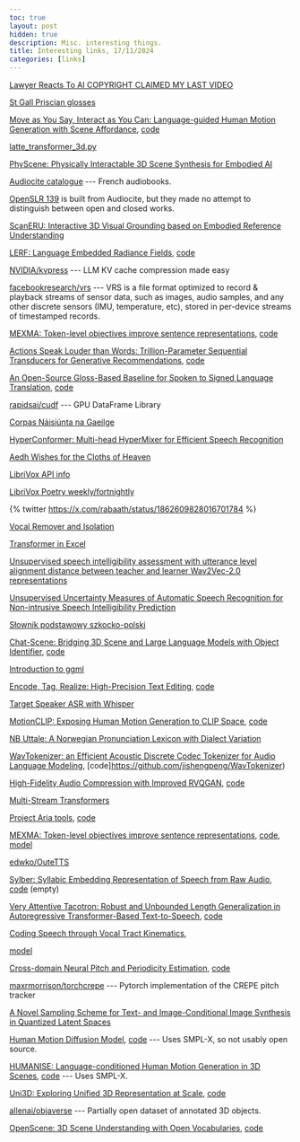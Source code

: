 ```yaml
---
toc: true
layout: post
hidden: true
description: Misc. interesting things.
title: Interesting links, 17/11/2024
categories: [links]
---
```


[Lawyer Reacts To AI COPYRIGHT CLAIMED MY LAST VIDEO](https://www.youtube.com/watch?v=1VXLRTjk9Jk)

[St Gall Priscian glosses](https://github.com/padraicmoran/stgallpriscian)

[Move as You Say, Interact as You Can: Language-guided Human Motion Generation with Scene Affordance](https://arxiv.org/abs/2403.18036),
[code](https://github.com/afford-motion/afford-motion)

[latte_transformer_3d.py](https://github.com/huggingface/diffusers/blob/main/src/diffusers/models/transformers/latte_transformer_3d.py)

[PhyScene: Physically Interactable 3D Scene Synthesis for Embodied AI](https://arxiv.org/abs/2404.09465.pdf)

[Audiocite catalogue](https://www.audiocite.net/catalogue.html) --- French audiobooks.

[OpenSLR 139](https://www.openslr.org/139/) is built from Audiocite, but they made no attempt to distinguish between open and closed works.

[ScanERU: Interactive 3D Visual Grounding based on Embodied Reference Understanding](https://arxiv.org/abs/2303.13186)

[LERF: Language Embedded Radiance Fields](https://arxiv.org/abs/2303.09553),
[code](https://github.com/kerrj/lerf)

[NVIDIA/kvpress](https://github.com/NVIDIA/kvpress) --- LLM KV cache compression made easy

[facebookresearch/vrs](https://github.com/facebookresearch/vrs) --- VRS is a file format optimized to record & playback streams of sensor data, such as images, audio samples, and any other discrete sensors (IMU, temperature, etc), stored in per-device streams of timestamped records.

[MEXMA: Token-level objectives improve sentence representations](https://arxiv.org/abs/2409.12737),
[code](https://github.com/facebookresearch/mexma)

[Actions Speak Louder than Words: Trillion-Parameter Sequential Transducers for Generative Recommendations](https://arxiv.org/abs/2402.17152),
[code](https://github.com/facebookresearch/generative-recommenders)

[An Open-Source Gloss-Based Baseline for Spoken to Signed Language Translation](https://arxiv.org/abs/2305.17714),
[code](https://github.com/sign-language-processing/spoken-to-signed-translation)

[rapidsai/cudf](https://github.com/rapidsai/cudf) --- GPU DataFrame Library

[Corpas Náisiúnta na Gaeilge](https://www.corpas.ie/ga/cng/)

[HyperConformer: Multi-head HyperMixer for Efficient Speech Recognition](https://arxiv.org/abs/2305.18281)

[Aedh Wishes for the Cloths of Heaven](https://librivox.org/aedh-wishes-for-the-cloths-of-heaven-by-william-butler-yeats/)

[LibriVox API info](https://librivox.org/api/info)

[LibriVox Poetry weekly/fortnightly](https://librivox.org/search?primary_key=71&search_category=genre&search_page=1&search_form=get_results&search_order=alpha)

{% twitter https://x.com/rabaath/status/1862609828016701784 %}

[Vocal Remover and Isolation](https://vocalremover.org/)

[Transformer in Excel](https://aibyhand.substack.com/p/full-stack-transformer)

[Unsupervised speech intelligibility assessment with utterance level alignment distance between teacher and learner Wav2Vec-2.0 representations](https://arxiv.org/abs/2306.08845)

[Unsupervised Uncertainty Measures of Automatic Speech Recognition for Non-intrusive Speech Intelligibility Prediction](https://www.isca-archive.org/interspeech_2022/tu22b_interspeech.html)

[Słownik podstawowy szkocko-polski](https://dictionary.scot/scots-polish/dictionary-sp/)

[Chat-Scene: Bridging 3D Scene and Large Language Models with Object Identifier](https://arxiv.org/abs/2312.08168),
[code](https://github.com/ZzZZCHS/Chat-Scene)

[Introduction to ggml](https://huggingface.co/blog/introduction-to-ggml)

[Encode, Tag, Realize: High-Precision Text Editing](https://arxiv.org/abs/1909.01187),
[code](https://github.com/google-research/lasertagger)

[Target Speaker ASR with Whisper](https://arxiv.org/abs/2409.09543)
<!-- https://github.com/BUTSpeechFIT/TS-ASR-Whisper -->

[MotionCLIP: Exposing Human Motion Generation to CLIP Space](https://arxiv.org/abs/2203.08063),
[code](https://github.com/GuyTevet/MotionCLIP)

[NB Uttale: A Norwegian Pronunciation Lexicon with Dialect Variation](https://aclanthology.org/2024.lrec-main.1056/)
<!-- https://github.com/Sprakbanken/nb_uttale No license -->

[WavTokenizer: an Efficient Acoustic Discrete Codec Tokenizer for Audio Language Modeling](https://arxiv.org/abs/2408.16532),
[code]https://github.com/jishengpeng/WavTokenizer)

[High-Fidelity Audio Compression with Improved RVQGAN](https://arxiv.org/abs/2306.06546),
[code](https://github.com/descriptinc/descript-audio-codec)

[Multi-Stream Transformers](https://arxiv.org/abs/2107.10342)

[Project Aria tools](https://www.projectaria.com/tools/),
[code](https://github.com/facebookresearch/projectaria_tools)

[MEXMA: Token-level objectives improve sentence representations](https://arxiv.org/abs/2409.12737),
[code](https://github.com/facebookresearch/mexma),
[model](https://huggingface.co/facebook/MEXMA)

[edwko/OuteTTS](https://github.com/edwko/OuteTTS)

[Sylber: Syllabic Embedding Representation of Speech from Raw Audio](https://arxiv.org/abs/2410.07168),
[code](https://github.com/Berkeley-Speech-Group/sylber) (empty)

[Very Attentive Tacotron: Robust and Unbounded Length Generalization in Autoregressive Transformer-Based Text-to-Speech](https://arxiv.org/abs/2410.22179),
[code](https://github.com/google/sequence-layers/blob/main/examples/very_attentive_tacotron.py)

[Coding Speech through Vocal Tract Kinematics](https://arxiv.org/abs/2406.12998),
<!-- https://github.com/Berkeley-Speech-Group/Speech-Articulatory-Coding no license -->
[model](https://huggingface.co/cheoljun95/Speech-Articulatory-Coding)

[Cross-domain Neural Pitch and Periodicity Estimation](https://arxiv.org/abs/2301.12258),
[code](https://github.com/interactiveaudiolab/penn)

[maxrmorrison/torchcrepe](https://github.com/maxrmorrison/torchcrepe) --- Pytorch implementation of the CREPE pitch tracker

[A Novel Sampling Scheme for Text- and Image-Conditional Image Synthesis in Quantized Latent Spaces](https://arxiv.org/abs/2211.07292)

[Human Motion Diffusion Model](https://arxiv.org/abs/2209.14916),
[code](https://github.com/GuyTevet/motion-diffusion-model) --- Uses SMPL-X, so not usably open source.

[HUMANISE: Language-conditioned Human Motion Generation in 3D Scenes](https://arxiv.org/abs/2210.09729),
[code](https://github.com/Silverster98/HUMANISE) --- Uses SMPL-X.

[Uni3D: Exploring Unified 3D Representation at Scale](https://arxiv.org/abs/2310.06773),
[code](https://github.com/baaivision/Uni3D)

[allenai/objaverse](https://huggingface.co/datasets/allenai/objaverse) --- Partially open dataset of annotated 3D objects.

[OpenScene: 3D Scene Understanding with Open Vocabularies](https://arxiv.org/abs/2211.15654),
[code](https://github.com/pengsongyou/openscene)

